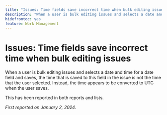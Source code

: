 ```yaml
---
title: "Issues: Time fields save incorrect time when bulk editing issues"
description: "When a user is bulk editing issues and selects a date and time for a date field and saves, the time that is saved to this field in the issue is not the time that the user selected. Instead, the time appears to be converted to UTC when the user saves."
hidefromtoc: yes
feature: Work Management
---
```


# Issues: Time fields save incorrect time when bulk editing issues

When a user is bulk editing issues and selects a date and time for a date field and saves, the time that is saved to this field in the issue is not the time that the user selected. Instead, the time appears to be converted to UTC when the user saves.

This has been reported in both reports and lists.

_First reported on January 2, 2024._
